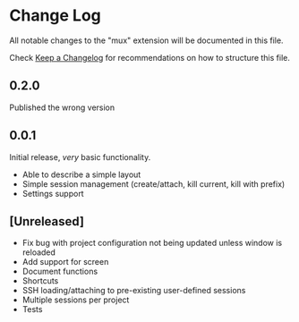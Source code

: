 # Change Log

All notable changes to the "mux" extension will be documented in this file.

Check [Keep a Changelog](http://keepachangelog.com/) for recommendations on how to structure this file.

## 0.2.0

Published the wrong version

## 0.0.1

Initial release, _very_ basic functionality.

- Able to describe a simple layout
- Simple session management (create/attach, kill current, kill with prefix)
- Settings support

## [Unreleased]

- Fix bug with project configuration not being updated unless window is reloaded
- Add support for screen
- Document functions
- Shortcuts
- SSH loading/attaching to pre-existing user-defined sessions
- Multiple sessions per project
- Tests